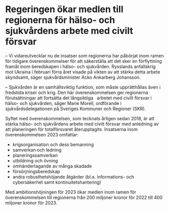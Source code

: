 # Regeringen ökar medlen till regionerna för hälso- och sjukvårdens arbete med civilt försvar

– Vi vidareutvecklar nu de insatser som regionerna har påbörjat inom ramen för tidigare överenskommelser för att säkerställa att det sker en förflyttning framåt inom beredskapen i hälso- och sjukvården. Rysslands anfallskrig mot Ukraina i februari förra året visade på vikten av att stärka detta arbete skyndsamt, säger sjukvårdsminister Acko Ankarberg Johansson.

– Sjukvården är en samhällsviktig funktion, som måste upprätthållas även i fredstida kriser och krig. Den här överenskommelsen ger regionerna förutsättningar att fortsätta det långsiktiga   arbetet med civilt försvar i hälso- och sjukvården, säger Marie Morell, ordförande i sjukvårdsdelegationen på Sveriges Kommuner och Regioner (SKR).

Syftet med överenskommelsen, som tecknats årligen sedan 2018, är att stärka hälso- och sjukvårdens arbete med civilt försvar med anledning av att planeringen för totalförsvaret återupptagits. Insatserna inom överenskommelsen 2023 omfattar:

* krigsorganisation och dess bemanning
* samverkan och ledning
* planeringssamverkan
* utbildning och övning
* omhändertagande av många skadade
* försörjningsberedskap
* andra robusthetshöjande åtgärder (bl.a. informations- och cybersäkerhet samt kontinuitetshantering)

Med ambitionshöjningen för 2023 ökar medlen inom ramen för överenskommelsen till regionerna från 200 miljoner kronor för 2022 till 400 miljoner kronor för 2023.
